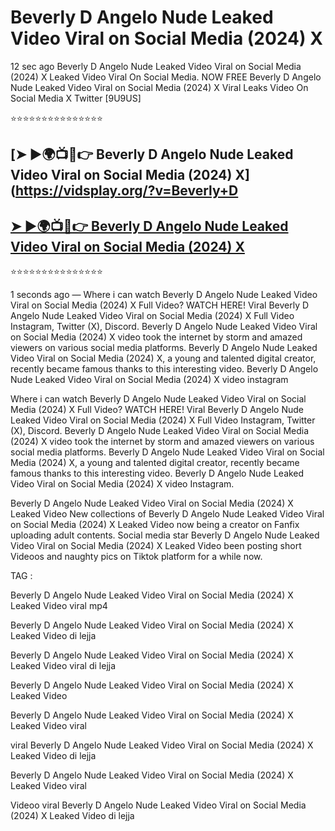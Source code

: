 ﻿# Beverly D Angelo Nude Leaked Video Viral on Social Media (2024) X



12 sec ago Beverly D Angelo Nude Leaked Video Viral on Social Media (2024) X Leaked Video Viral On Social Media. NOW FREE Beverly D Angelo Nude Leaked Video Viral on Social Media (2024) X Viral Leaks Video On Social Media X Twitter [9U9US]

⭐⭐⭐⭐⭐⭐⭐⭐⭐⭐⭐⭐⭐⭐⭐

## [➤ ►🌍📺📱👉 Beverly D Angelo Nude Leaked Video Viral on Social Media (2024) X](https://vidsplay.org/?v=Beverly+D

## [➤ ►🌍📺📱👉 Beverly D Angelo Nude Leaked Video Viral on Social Media (2024) X](https://vidsplay.org/?v=Beverly+D)


⭐⭐⭐⭐⭐⭐⭐⭐⭐⭐⭐⭐⭐⭐⭐



1 seconds ago — Where i can watch Beverly D Angelo Nude Leaked Video Viral on Social Media (2024) X Full Video? WATCH HERE! Viral Beverly D Angelo Nude Leaked Video Viral on Social Media (2024) X Full Video Instagram, Twitter (X), Discord. Beverly D Angelo Nude Leaked Video Viral on Social Media (2024) X video took the internet by storm and amazed viewers on various social media platforms. Beverly D Angelo Nude Leaked Video Viral on Social Media (2024) X, a young and talented digital creator, recently became famous thanks to this interesting video. Beverly D Angelo Nude Leaked Video Viral on Social Media (2024) X video instagram

Where i can watch Beverly D Angelo Nude Leaked Video Viral on Social Media (2024) X Full Video? WATCH HERE! Viral Beverly D Angelo Nude Leaked Video Viral on Social Media (2024) X Full Video Instagram, Twitter (X), Discord. Beverly D Angelo Nude Leaked Video Viral on Social Media (2024) X video took the internet by storm and amazed viewers on various social media platforms. Beverly D Angelo Nude Leaked Video Viral on Social Media (2024) X, a young and talented digital creator, recently became famous thanks to this interesting video. Beverly D Angelo Nude Leaked Video Viral on Social Media (2024) X video Instagram.

Beverly D Angelo Nude Leaked Video Viral on Social Media (2024) X Leaked Video New collections of Beverly D Angelo Nude Leaked Video Viral on Social Media (2024) X Leaked Video now being a creator on Fanfix uploading adult contents. Social media star Beverly D Angelo Nude Leaked Video Viral on Social Media (2024) X Leaked Video been posting short Videoos and naughty pics on Tiktok platform for a while now.

TAG :

 

Beverly D Angelo Nude Leaked Video Viral on Social Media (2024) X Leaked Video viral mp4

 

Beverly D Angelo Nude Leaked Video Viral on Social Media (2024) X Leaked Video di lejja

 

Beverly D Angelo Nude Leaked Video Viral on Social Media (2024) X Leaked Video viral di lejja

 

Beverly D Angelo Nude Leaked Video Viral on Social Media (2024) X Leaked Video

 

Beverly D Angelo Nude Leaked Video Viral on Social Media (2024) X Leaked Video viral

 

viral Beverly D Angelo Nude Leaked Video Viral on Social Media (2024) X Leaked Video di lejja

 

Beverly D Angelo Nude Leaked Video Viral on Social Media (2024) X Leaked Video viral

 

Videoo viral Beverly D Angelo Nude Leaked Video Viral on Social Media (2024) X Leaked Video di lejja